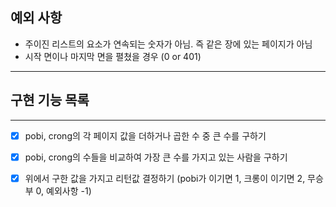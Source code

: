 

## 예외 사항
* 주이진 리스트의 요소가 연속되는 숫자가 아님. 즉 같은 장에 있는 페이지가 아님
* 시작 면이나 마지막 면을 펼쳤을 경우 (0 or 401)
<hr/>


## 구현 기능 목록
<hr/>

+ [x] pobi, crong의 각 페이지 값을 더하거나 곱한 수 중 큰 수를 구하기
+ [x] pobi, crong의 수들을 비교하여 가장 큰 수를 가지고 있는 사람을 구하기
+ [x] 위에서 구한 값을 가지고 리턴값 결정하기 (pobi가 이기면 1, 크롱이 이기면 2, 무승부 0, 예외사항 -1)

